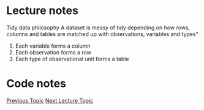 # Lecture notes
Tidy data philosophy
A dataset is messy of tidy depending on how rows, columns and tables are matched up with observations, variables and types"
1. Each variable forms a column
2. Each observation forms a row
3. Each type of observational unit forms a table


# Code notes

[Previous Topic](../Lecture05:RNAWorkflow/Lecture05.md)
[Next Lecture Topic](../Lecture07:Explore/Lecture07.md)